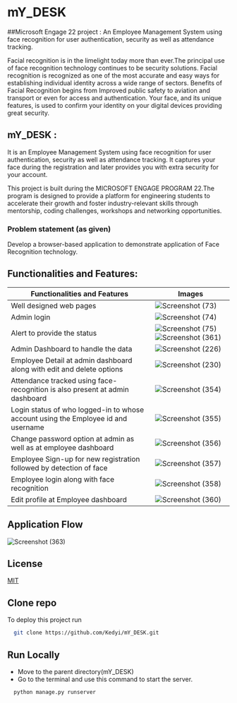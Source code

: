 # mY_DESK
##Microsoft Engage 22 project : An Employee Management System using face recognition for user authentication, security as well as attendance tracking.

Facial recognition is in the limelight today more than ever.The principal use of face recognition technology continues to be security solutions. Facial recognition is recognized as one of the most accurate and easy ways for establishing individual identity across a wide range of sectors.
Benefits of Facial Recognition begins from Improved public safety to aviation and transport or even for access and authentication.
Your face, and its unique features, is used to confirm your identity on your digital devices providing great security.

## mY_DESK :
It is an Employee Management System using face recognition for user authentication, security as well as attendance tracking.
It captures your face during the registration and later provides you with extra security for your account.

This project is built during the MICROSOFT ENGAGE PROGRAM 22.The program is designed to provide a platform for engineering students to accelerate their growth and foster industry-relevant skills through mentorship, coding challenges, workshops and networking opportunities.

### Problem statement (as given)

Develop a browser-based application to demonstrate application of Face Recognition technology.

## Functionalities and Features:
   |Functionalities and Features|Images|
   |--------------------------- | ------|
   |Well designed web pages|![Screenshot (73)](https://user-images.githubusercontent.com/93571457/170647648-b333d988-b1ef-4924-a478-cf55d9fd2a48.png)|
   |Admin login |![Screenshot (74)](https://user-images.githubusercontent.com/93571457/170647727-85e26020-4f07-41e1-bf58-113d7fe811df.png)|
   |Alert to provide the status|![Screenshot (75)](https://user-images.githubusercontent.com/93571457/170647789-ea5f452b-f038-4399-803d-ac4a0cec75cc.png)![Screenshot (361)](https://user-images.githubusercontent.com/93571457/170647874-eb708938-2d8e-420e-b37e-07fe9d6bc79a.png)|
   |Admin Dashboard to handle the data|![Screenshot (226)](https://user-images.githubusercontent.com/93571457/170648486-343fd5f4-b583-466c-8f93-0e294986bd0b.png)|
   |Employee Detail at admin dashboard along with edit and delete options|![Screenshot (230)](https://user-images.githubusercontent.com/93571457/170648552-2b0b29fc-fd48-4861-8f3f-125f8724e4b4.png)|
   |Attendance tracked using face-recognition is also present at admin dashboard|![Screenshot (354)](https://user-images.githubusercontent.com/93571457/170648594-bcf1915c-f3c7-4c87-8268-91a07d383ce3.png)|
   |Login status of who logged-in to whose account using the Employee id and username|![Screenshot (355)](https://user-images.githubusercontent.com/93571457/170648650-3a1c10a3-6456-48b1-8258-51e93cdb4e78.png)|
   |Change password option at admin as well as at employee dashboard|![Screenshot (356)](https://user-images.githubusercontent.com/93571457/170648703-5cbe02d8-6630-4019-af38-db8dac911c7e.png)|
   |Employee Sign-up for new registration followed by detection of face|![Screenshot (357)](https://user-images.githubusercontent.com/93571457/170648760-ddf809a1-ff88-49da-b537-f138e4627fb7.png)|
   |Employee login along with face recognition|![Screenshot (358)](https://user-images.githubusercontent.com/93571457/170648864-a0e76856-f74b-46e5-83b3-016097a19d8a.png)|
   |Edit profile at Employee dashboard|![Screenshot (360)](https://user-images.githubusercontent.com/93571457/170648933-2045259b-ecb1-40ab-8c11-c2e8e1506a4e.png)|
   
   ## Application Flow
   ![Screenshot (363)](https://user-images.githubusercontent.com/93571457/170649560-ed185776-95fd-4458-89cd-5fba49ca09a9.png)
   
## License

[MIT](https://choosealicense.com/licenses/mit/)

## Clone repo

To deploy this project run

```bash
  git clone https://github.com/Kedyi/mY_DESK.git
```


## Run Locally

- Move to the parent directory(mY_DESK)
- Go to the terminal and use this command to start the server.

```bash
  python manage.py runserver
```
    

